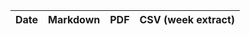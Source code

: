 | Date       | Markdown                                  | PDF                                   | CSV (week extract)                   |
|------------|-------------------------------------------|---------------------------------------|--------------------------------------|
